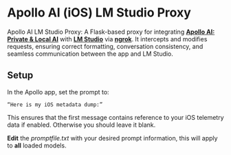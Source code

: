 # Apollo AI (iOS) LM Studio Proxy
Apollo AI LM Studio Proxy: A Flask-based proxy for integrating [**Apollo AI: Private & Local AI**](https://apps.apple.com/us/app/apollo-ai-private-local-ai/id6448019325) with [**LM Studio**](https://lmstudio.ai/) via [**ngrok**](https://ngrok.com/). It intercepts and modifies requests, ensuring correct formatting, conversation consistency, and seamless communication between the app and LM Studio.


## Setup

In the Apollo app, set the prompt to:

	“Here is my iOS metadata dump:”

This ensures that the first message contains reference to your iOS telemetry data if enabled. Otherwise you should leave it blank. 

**Edit** the *promptfile.txt* with your desired prompt information, this will apply to **all** loaded models.
